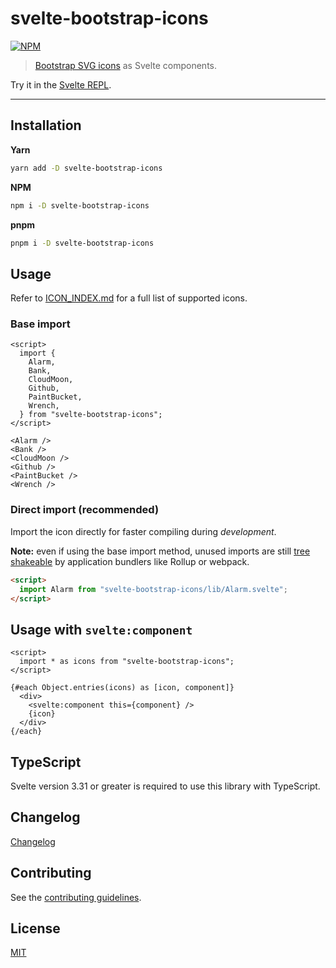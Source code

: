 # svelte-bootstrap-icons

[![NPM][npm]][npm-url]

> [Bootstrap SVG icons](https://github.com/twbs/icons) as Svelte components.

<!-- REPO_URL -->

Try it in the [Svelte REPL](https://svelte.dev/repl/9a0e245df66248d59fadbbf007c06124).

---

<!-- TOC -->

## Installation

**Yarn**

```bash
yarn add -D svelte-bootstrap-icons
```

**NPM**

```bash
npm i -D svelte-bootstrap-icons
```

**pnpm**

```bash
pnpm i -D svelte-bootstrap-icons
```

## Usage

Refer to [ICON_INDEX.md](./ICON_INDEX.md) for a full list of supported icons.

### Base import

```svelte
<script>
  import {
    Alarm,
    Bank,
    CloudMoon,
    Github,
    PaintBucket,
    Wrench,
  } from "svelte-bootstrap-icons";
</script>

<Alarm />
<Bank />
<CloudMoon />
<Github />
<PaintBucket />
<Wrench />
```

### Direct import (recommended)

Import the icon directly for faster compiling during _development_.

**Note:** even if using the base import method, unused imports are still [tree shakeable](https://developer.mozilla.org/en-US/docs/Glossary/Tree_shaking) by application bundlers like Rollup or webpack.

```html
<script>
  import Alarm from "svelte-bootstrap-icons/lib/Alarm.svelte";
</script>
```

## Usage with `svelte:component`

```svelte
<script>
  import * as icons from "svelte-bootstrap-icons";
</script>

{#each Object.entries(icons) as [icon, component]}
  <div>
    <svelte:component this={component} />
    {icon}
  </div>
{/each}
```

## TypeScript

Svelte version 3.31 or greater is required to use this library with TypeScript.

## Changelog

[Changelog](CHANGELOG.md)

## Contributing

See the [contributing guidelines](./CONTRIBUTING.md).

## License

[MIT](LICENSE)

[npm]: https://img.shields.io/npm/v/svelte-bootstrap-icons.svg?color=%237952b3&style=for-the-badge
[npm-url]: https://npmjs.com/package/svelte-bootstrap-icons
